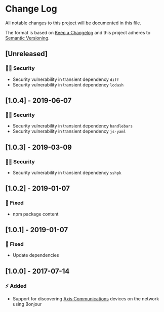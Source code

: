 # Change Log

All notable changes to this project will be documented in this file.

The format is based on [Keep a Changelog](http://keepachangelog.com/) and this project adheres to [Semantic Versioning](http://semver.org/).

## [Unreleased]

### :policeman: Security

- Security vulnerability in transient dependency `diff`
- Security vulnerability in transient dependency `lodash`

## [1.0.4] - 2019-06-07

### :policeman: Security

- Security vulnerability in transient dependency `handlebars`
- Security vulnerability in transient dependency `js-yaml`

## [1.0.3] - 2019-03-09

### :policeman: Security

- Security vulnerability in transient dependency `sshpk`

## [1.0.2] - 2019-01-07

### :syringe: Fixed

- npm package content

## [1.0.1] - 2019-01-07

### :syringe: Fixed

- Update dependencies

## [1.0.0] - 2017-07-14

### :zap: Added

- Support for discovering [Axis Communications](http://www.axis.com/) devices on the network using Bonjour

